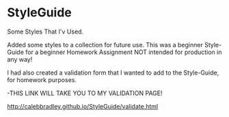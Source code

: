 StyleGuide
==========

Some Styles That I'v Used. 

  Added some styles to a collection for future use. This was a beginner Style-Guide for a beginner Homework Assignment NOT 
    intended for production in any way!



  I had also created a validation form that I wanted to add to the Style-Guide, for homework purposes.

-THIS LINK WILL TAKE YOU TO MY VALIDATION PAGE!

http://calebbradley.github.io/StyleGuide/validate.html
